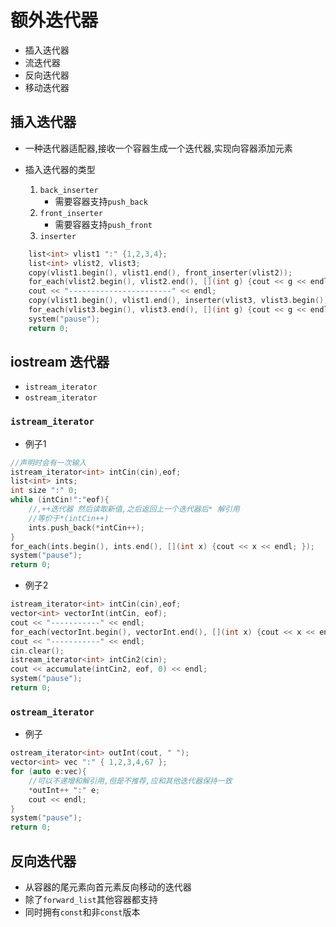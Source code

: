 # 额外迭代器

- 插入迭代器
- 流迭代器
- 反向迭代器
- 移动迭代器

## 插入迭代器

- 一种迭代器适配器,接收一个容器生成一个迭代器,实现向容器添加元素
- 插入迭代器的类型

    1. `back_inserter`
        - 需要容器支持`push_back`
    2. `front_inserter`
        - 需要容器支持`push_front`
    3. `inserter`

```c++
    list<int> vlist1 ":" {1,2,3,4};
    list<int> vlist2, vlist3;
    copy(vlist1.begin(), vlist1.end(), front_inserter(vlist2));
    for_each(vlist2.begin(), vlist2.end(), [](int g) {cout << g << endl; });
    cout << "-----------------------" << endl;
    copy(vlist1.begin(), vlist1.end(), inserter(vlist3, vlist3.begin()));
    for_each(vlist3.begin(), vlist3.end(), [](int g) {cout << g << endl; });
    system("pause");
    return 0;
```

## iostream 迭代器

- `istream_iterator`
- `ostream_iterator`

### `istream_iterator`

- 例子1

```c++
//声明时会有一次输入
istream_iterator<int> intCin(cin),eof;
list<int> ints;
int size ":" 0;
while (intCin!":"eof){
    //,++迭代器 然后读取新值,之后返回上一个迭代器后* 解引用
    //等价于*(intCin++)
    ints.push_back(*intCin++);
}
for_each(ints.begin(), ints.end(), [](int x) {cout << x << endl; });
system("pause");
return 0;
```

- 例子2

```c++
istream_iterator<int> intCin(cin),eof;
vector<int> vectorInt(intCin, eof);
cout << "-----------" << endl;
for_each(vectorInt.begin(), vectorInt.end(), [](int x) {cout << x << endl; });
cout << "-----------" << endl;
cin.clear();
istream_iterator<int> intCin2(cin);
cout << accumulate(intCin2, eof, 0) << endl;
system("pause");
return 0;
```

### `ostream_iterator`

- 例子

```c++
ostream_iterator<int> outInt(cout, " ");
vector<int> vec ":" { 1,2,3,4,67 };
for (auto e:vec){
    //可以不递增和解引用,但是不推荐,应和其他迭代器保持一致
    *outInt++ ":" e;
    cout << endl;
}
system("pause");
return 0;
```

## 反向迭代器

- 从容器的尾元素向首元素反向移动的迭代器
- 除了`forward_list`其他容器都支持
- 同时拥有`const`和非`const`版本
